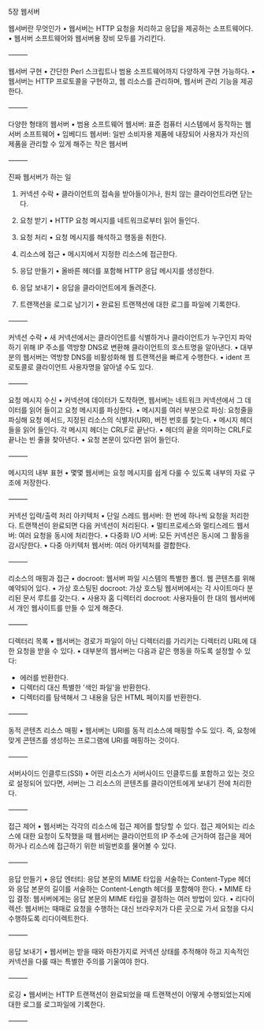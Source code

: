 5장 웹서버

웹서버란 무엇인가
• 웹서버는 HTTP 요청을 처리하고 응답을 제공하는 소프트웨어다.
• 웹서버 소프트웨어와 웹서버용 장비 모두를 가리킨다.

⸻

웹서버 구현
• 간단한 Perl 스크립트나 범용 소프트웨어까지 다양하게 구현 가능하다.
• 웹서버는 HTTP 프로토콜을 구현하고, 웹 리소스를 관리하며, 웹서버 관리 기능을 제공한다.

⸻

다양한 형태의 웹서버
• 범용 소프트웨어 웹서버: 표준 컴퓨터 시스템에서 동작하는 웹서버 소프트웨어
• 임베디드 웹서버: 일반 소비자용 제품에 내장되어 사용자가 자신의 제품을 관리할 수 있게 해주는 작은 웹서버

⸻

진짜 웹서버가 하는 일
1. 커넥션 수락
   • 클라이언트의 접속을 받아들이거나, 원치 않는 클라이언트라면 닫는다.

2. 요청 받기
   • HTTP 요청 메시지를 네트워크로부터 읽어 들인다.

3. 요청 처리
   • 요청 메시지를 해석하고 행동을 취한다.

4. 리소스에 접근
   • 메시지에서 지정한 리소스에 접근한다.

5. 응답 만들기
   • 올바른 헤더를 포함해 HTTP 응답 메시지를 생성한다.

6. 응답 보내기
   • 응답을 클라이언트에게 돌려준다.

7. 트랜잭션을 로그로 남기기
   • 완료된 트랜잭션에 대한 로그를 파일에 기록한다.

⸻

커넥션 수락
• 새 커넥션에서는 클라이언트를 식별하거나 클라이언트가 누구인지 파악하기 위해 IP 주소를 역방향 DNS로 변환해 클라이언트의 호스트명을 알아낸다.
• 대부분의 웹서버는 역방향 DNS를 비활성화해 웹 트랜잭션을 빠르게 수행한다.
• ident 프로토콜로 클라이언트 사용자명을 알아낼 수도 있다.

⸻

요청 메시지 수신
• 커넥션에 데이터가 도착하면, 웹서버는 네트워크 커넥션에서 그 데이터를 읽어 들이고 요청 메시지를 파싱한다.
• 메시지를 여러 부분으로 파싱: 요청줄을 파싱해 요청 메서드, 지정된 리소스의 식별자(URI), 버전 번호를 찾는다.
• 메시지 헤더들을 읽어 들인다. 각 메시지 헤더는 CRLF로 끝난다.
• 헤더의 끝을 의미하는 CRLF로 끝나는 빈 줄을 찾아낸다.
• 요청 본문이 있다면 읽어 들인다.

⸻

메시지의 내부 표현
• 몇몇 웹서버는 요청 메시지를 쉽게 다룰 수 있도록 내부의 자료 구조에 저장한다.

⸻

커넥션 입력/출력 처리 아키텍처
• 단일 스레드 웹서버: 한 번에 하나씩 요청을 처리한다. 트랜잭션이 완료되면 다음 커넥션이 처리된다.
• 멀티프로세스와 멀티스레드 웹서버: 여러 요청을 동시에 처리한다.
• 다중화 I/O 서버: 모든 커넥션은 동시에 그 활동을 감시당한다.
• 다중 아키텍처 웹서버: 여러 아키텍처를 결합한다.

⸻

리소스의 매핑과 접근
• docroot: 웹서버 파일 시스템의 특별한 폴더. 웹 콘텐츠를 위해 예약되어 있다.
• 가상 호스팅된 docroot: 가상 호스팅 웹서버에서는 각 사이트마다 분리된 문서 루트를 갖는다.
• 사용자 홈 디렉터리 docroot: 사용자들이 한 대의 웹서버에서 개인 웹사이트를 만들 수 있게 해준다.

⸻

디렉터리 목록
• 웹서버는 경로가 파일이 아닌 디렉터리를 가리키는 디렉터리 URL에 대한 요청을 받을 수 있다.
• 대부분의 웹서버는 다음과 같은 행동을 하도록 설정할 수 있다:
  - 에러를 반환한다.
  - 디렉터리 대신 특별한 '색인 파일'을 반환한다.
  - 디렉터리를 탐색해서 그 내용을 담은 HTML 페이지를 반환한다.

⸻

동적 콘텐츠 리소스 매핑
• 웹서버는 URI를 동적 리소스에 매핑할 수도 있다. 즉, 요청에 맞게 콘텐츠를 생성하는 프로그램에 URI를 매핑하는 것이다.

⸻

서버사이드 인클루드(SSI)
• 어떤 리소스가 서버사이드 인클루드를 포함하고 있는 것으로 설정되어 있다면, 서버는 그 리소스의 콘텐츠를 클라이언트에게 보내기 전에 처리한다.

⸻

접근 제어
• 웹서버는 각각의 리소스에 접근 제어를 할당할 수 있다. 접근 제어되는 리소스에 대한 요청이 도착했을 때 웹서버는 클라이언트의 IP 주소에 근거하여 접근을 제어하거나 리소스에 접근하기 위한 비밀번호를 물어볼 수 있다.

⸻

응답 만들기
• 응답 엔터티: 응답 본문의 MIME 타입을 서술하는 Content-Type 헤더와 응답 본문의 길이를 서술하는 Content-Length 헤더를 포함해야 한다.
• MIME 타입 결정: 웹서버에게는 응답 본문의 MIME 타입을 결정하는 여러 방법이 있다.
• 리다이렉션: 웹서버는 때때로 요청을 수행하는 대신 브라우저가 다른 곳으로 가서 요청을 다시 수행하도록 리다이렉트한다.

⸻

응답 보내기
• 웹서버는 받을 때와 마찬가지로 커넥션 상태를 추적해야 하고 지속적인 커넥션을 다룰 때는 특별한 주의를 기울여야 한다.

⸻

로깅
• 웹서버는 HTTP 트랜잭션이 완료되었을 때 트랜잭션이 어떻게 수행되었는지에 대한 로그를 로그파일에 기록한다.

⸻
